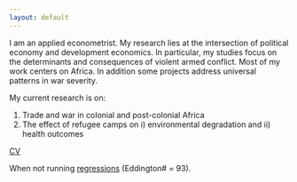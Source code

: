 ```yaml
---
layout: default
---
```

I am an applied econometrist.
My research lies at the intersection of political economy and development economics. 
In particular, my studies focus on the determinants and consequences of violent armed conflict. 
Most of my work centers on Africa. 
In addition some projects address universal patterns in war severity. 

My current research is on:

1. Trade and war in colonial and post-colonial Africa
2. The effect of refugee camps on i) environmental degradation and ii) health outcomes

[CV](http://commoneconomist.github.io/files/vanweezel-cv.pdf)

When not running [regressions](https://www.strava.com/athletes/2135375) (Eddington# = 93).
